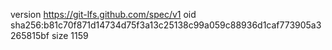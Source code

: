 version https://git-lfs.github.com/spec/v1
oid sha256:b81c70f871d14734d75f3a13c25138c99a059c88936d1caf773905a3265815bf
size 1159
